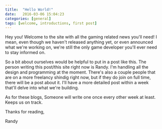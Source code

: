 ```yaml
---
title:  "Hello World!"
date:   2016-03-06 15:04:23
categories: [general]
tags: [welcome, introductions, first post]
---
```

Hey you! Welcome to the site with all the gaming related news you'll need! I mean, even though we haven't released anything yet, or even announced what we're working on, we're still the only game developer you'll ever need to stay informed on.

So a bit about ourselves would be helpful to put in a post like this. The person writing this post/this site right now is Randy. I'm handling all the design and programming at the moment. There's also a couple people that are on a more freelancy shindig right now, but if they do join on full time, there will be a post about it. I'll have a more detailed post within a week that'll delve into what we're building.

As for these blogs, Someone will write one once every other week at least. Keeps us on track.


Thanks for reading,

Randy
